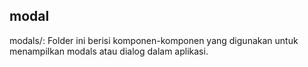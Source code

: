 ## modal

modals/: Folder ini berisi komponen-komponen yang digunakan untuk menampilkan modals atau dialog dalam aplikasi.
